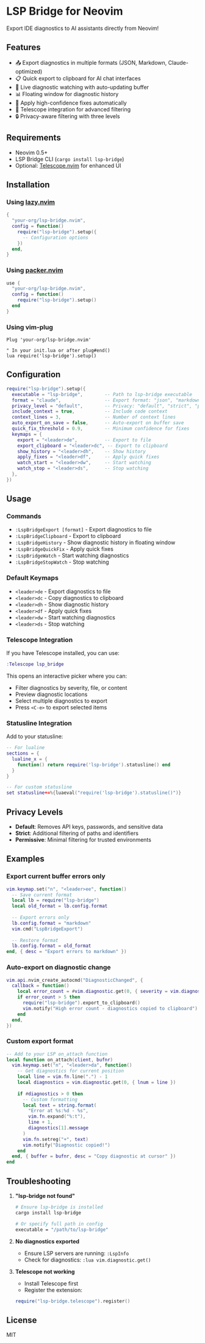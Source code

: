 # LSP Bridge for Neovim

Export IDE diagnostics to AI assistants directly from Neovim!

## Features

- 📤 Export diagnostics in multiple formats (JSON, Markdown, Claude-optimized)
- 📋 Quick export to clipboard for AI chat interfaces
- 👀 Live diagnostic watching with auto-updating buffer
- 📊 Floating window for diagnostic history
- 🔧 Apply high-confidence fixes automatically
- 🔭 Telescope integration for advanced filtering
- 🔒 Privacy-aware filtering with three levels

## Requirements

- Neovim 0.5+
- LSP Bridge CLI (`cargo install lsp-bridge`)
- Optional: [Telescope.nvim](https://github.com/nvim-telescope/telescope.nvim) for enhanced UI

## Installation

### Using [lazy.nvim](https://github.com/folke/lazy.nvim)

```lua
{
  "your-org/lsp-bridge.nvim",
  config = function()
    require("lsp-bridge").setup({
      -- Configuration options
    })
  end,
}
```

### Using [packer.nvim](https://github.com/wbthomason/packer.nvim)

```lua
use {
  "your-org/lsp-bridge.nvim",
  config = function()
    require("lsp-bridge").setup()
  end
}
```

### Using vim-plug

```vim
Plug 'your-org/lsp-bridge.nvim'

" In your init.lua or after plug#end()
lua require('lsp-bridge').setup()
```

## Configuration

```lua
require("lsp-bridge").setup({
  executable = "lsp-bridge",        -- Path to lsp-bridge executable
  format = "claude",                -- Export format: "json", "markdown", "claude"
  privacy_level = "default",        -- Privacy: "default", "strict", "permissive"
  include_context = true,           -- Include code context
  context_lines = 3,                -- Number of context lines
  auto_export_on_save = false,      -- Auto-export on buffer save
  quick_fix_threshold = 0.9,        -- Minimum confidence for fixes
  keymaps = {
    export = "<leader>de",          -- Export to file
    export_clipboard = "<leader>dc", -- Export to clipboard
    show_history = "<leader>dh",    -- Show history
    apply_fixes = "<leader>df",     -- Apply quick fixes
    watch_start = "<leader>dw",     -- Start watching
    watch_stop = "<leader>ds",      -- Stop watching
  },
})
```

## Usage

### Commands

- `:LspBridgeExport [format]` - Export diagnostics to file
- `:LspBridgeClipboard` - Export to clipboard
- `:LspBridgeHistory` - Show diagnostic history in floating window
- `:LspBridgeQuickFix` - Apply quick fixes
- `:LspBridgeWatch` - Start watching diagnostics
- `:LspBridgeStopWatch` - Stop watching

### Default Keymaps

- `<leader>de` - Export diagnostics to file
- `<leader>dc` - Copy diagnostics to clipboard
- `<leader>dh` - Show diagnostic history
- `<leader>df` - Apply quick fixes
- `<leader>dw` - Start watching diagnostics
- `<leader>ds` - Stop watching

### Telescope Integration

If you have Telescope installed, you can use:

```lua
:Telescope lsp_bridge
```

This opens an interactive picker where you can:
- Filter diagnostics by severity, file, or content
- Preview diagnostic locations
- Select multiple diagnostics to export
- Press `<C-e>` to export selected items

### Statusline Integration

Add to your statusline:

```lua
-- For lualine
sections = {
  lualine_x = {
    function() return require('lsp-bridge').statusline() end
  }
}

-- For custom statusline
set statusline+=%{luaeval("require('lsp-bridge').statusline()")}
```

## Privacy Levels

- **Default**: Removes API keys, passwords, and sensitive data
- **Strict**: Additional filtering of paths and identifiers
- **Permissive**: Minimal filtering for trusted environments

## Examples

### Export current buffer errors only

```lua
vim.keymap.set("n", "<leader>ee", function()
  -- Save current format
  local lb = require("lsp-bridge")
  local old_format = lb.config.format
  
  -- Export errors only
  lb.config.format = "markdown"
  vim.cmd("LspBridgeExport")
  
  -- Restore format
  lb.config.format = old_format
end, { desc = "Export errors to markdown" })
```

### Auto-export on diagnostic change

```lua
vim.api.nvim_create_autocmd("DiagnosticChanged", {
  callback = function()
    local error_count = #vim.diagnostic.get(0, { severity = vim.diagnostic.severity.ERROR })
    if error_count > 5 then
      require("lsp-bridge").export_to_clipboard()
      vim.notify("High error count - diagnostics copied to clipboard")
    end
  end,
})
```

### Custom export format

```lua
-- Add to your LSP on_attach function
local function on_attach(client, bufnr)
  vim.keymap.set("n", "<leader>da", function()
    -- Get diagnostics for current position
    local line = vim.fn.line(".") - 1
    local diagnostics = vim.diagnostic.get(0, { lnum = line })
    
    if #diagnostics > 0 then
      -- Custom formatting
      local text = string.format(
        "Error at %s:%d - %s",
        vim.fn.expand("%:t"),
        line + 1,
        diagnostics[1].message
      )
      vim.fn.setreg("+", text)
      vim.notify("Diagnostic copied!")
    end
  end, { buffer = bufnr, desc = "Copy diagnostic at cursor" })
end
```

## Troubleshooting

1. **"lsp-bridge not found"**
   ```bash
   # Ensure lsp-bridge is installed
   cargo install lsp-bridge
   
   # Or specify full path in config
   executable = "/path/to/lsp-bridge"
   ```

2. **No diagnostics exported**
   - Ensure LSP servers are running: `:LspInfo`
   - Check for diagnostics: `:lua vim.diagnostic.get()`

3. **Telescope not working**
   - Install Telescope first
   - Register the extension:
   ```lua
   require("lsp-bridge.telescope").register()
   ```

## License

MIT